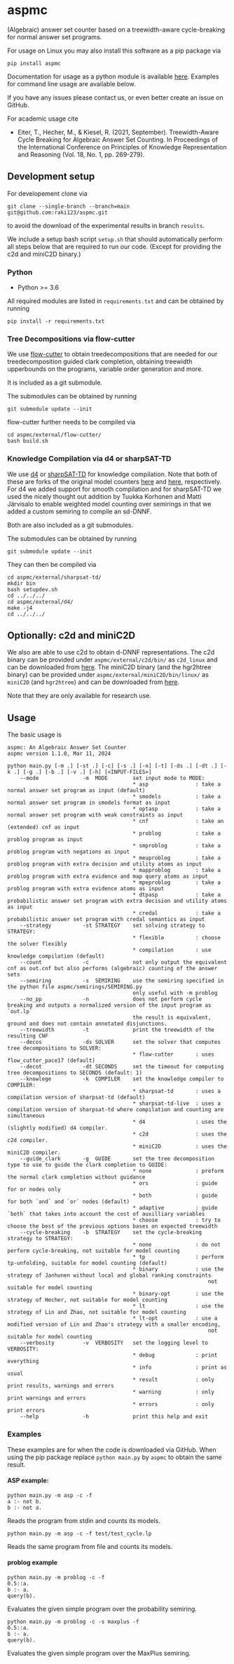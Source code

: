 # aspmc
(Algebraic) answer set counter based on a treewidth-aware cycle-breaking for normal answer set programs.

For usage on Linux you may also install this software as a pip package via
```
pip install aspmc
```
Documentation for usage as a python module is available [here](https://raki123.github.io/aspmc/). 
Examples for command line usage are available below.

If you have any issues please contact us, or even better create an issue on GitHub.

For academic usage cite 

 * Eiter, T., Hecher, M., & Kiesel, R. (2021, September). Treewidth-Aware Cycle Breaking for Algebraic Answer Set Counting. In Proceedings of the International Conference on Principles of Knowledge Representation and Reasoning (Vol. 18, No. 1, pp. 269-279).

## Development setup
For developement clone via 
```
git clone --single-branch --branch=main git@github.com:raki123/aspmc.git
```
to avoid the download of the experimental results in branch `results`.

We include a setup bash script `setup.sh` that should automatically perform all steps below that are required to run our code. (Except for providing the c2d and miniC2D binary.)

### Python
* Python >= 3.6

All required modules are listed in `requirements.txt` and can be obtained by running
```
pip install -r requirements.txt
```

### Tree Decompositions via flow-cutter
We use [flow-cutter](https://github.com/kit-algo/flow-cutter-pace17) to obtain treedecompositions that are needed for our treedecomposition guided clark completion, obtaining treewidth upperbounds on the programs, variable order generation and more.

It is included as a git submodule.

The submodules can be obtained by running
```
git submodule update --init
```

flow-cutter further needs to be compiled via
```
cd aspmc/external/flow-cutter/
bash build.sh
```


### Knowledge Compilation via d4 or sharpSAT-TD 
We use [d4](https://github.com/raki123/d4) or [sharpSAT-TD](https://github.com/raki123/sharpsat-td) for knowledge compilation. Note that both of these are forks of the original model counters [here](https://github.com/crillab/d4) and [here](https://github.com/Laakeri/sharpsat-td/), respectively. For d4 we added support for smooth compilation and for sharpSAT-TD we used the nicely thought out addition by Tuukka Korhonen and Matti Järvisalo to enable weighted model counting over semirings in that we added a custom semiring to compile an sd-DNNF.

Both are also included as a git submodules.

The submodules can be obtained by running
```
git submodule update --init
```

They can then be compiled via 
```
cd aspmc/external/sharpsat-td/
mkdir bin
bash setupdev.sh
cd ../../../
cd aspmc/external/d4/
make -j4
cd ../../../
```

## Optionally: c2d and miniC2D
We also are able to use c2d to obtain d-DNNF representations. 
The c2d binary can be provided under `aspmc/external/c2d/bin/` as `c2d_linux` and can be downloaded from [here](http://reasoning.cs.ucla.edu/c2d/).
The miniC2D binary (and the hgr2htree binary) can be provided under `aspmc/external/miniC2D/bin/linux/` as `miniC2D` (and `hgr2htree`) and can be downloaded from [here](http://reasoning.cs.ucla.edu/minic2d/).

Note that they are only available for research use.

## Usage

The basic usage is

```
aspmc: An Algebraic Answer Set Counter
aspmc version 1.1.0, Mar 11, 2024

python main.py [-m .] [-st .] [-c] [-s .] [-n] [-t] [-ds .] [-dt .] [-k .] [-g .] [-b .] [-v .] [-h] [<INPUT-FILES>]
    --mode              -m  MODE        set input mode to MODE:
                                        * asp               : take a normal answer set program as input (default)
                                        * smodels           : take a normal answer set program in smodels format as input
                                        * optasp            : take a normal answer set program with weak constraints as input
                                        * cnf               : take an (extended) cnf as input
                                        * problog           : take a problog program as input
                                        * smproblog         : take a problog program with negations as input
                                        * meuproblog        : take a problog program with extra decision and utility atoms as input
                                        * mapproblog        : take a problog program with extra evidence and map query atoms as input
                                        * mpeproblog        : take a problog program with extra evidence atoms as input
                                        * dtpasp            : take a probabilistic answer set program with extra decision and utility atoms as input
                                        * credal            : take a probabilistic answer set program with credal semantics as input
    --strategy          -st STRATEGY    set solving strategy to STRATEGY:
                                        * flexible          : choose the solver flexibly 
                                        * compilation       : use knowledge compilation (default)
    --count             -c              not only output the equivalent cnf as out.cnf but also performs (algebraic) counting of the answer sets
    --semiring          -s  SEMIRING    use the semiring specified in the python file aspmc/semirings/SEMIRING.py
                                        only useful with -m problog
    --no_pp             -n              does not perform cycle breaking and outputs a normalized version of the input program as `out.lp`
                                        the result is equivalent, ground and does not contain annotated disjunctions.
    --treewidth         -t              print the treewidth of the resulting CNF
    --decos             -ds SOLVER      set the solver that computes tree decompositions to SOLVER:
                                        * flow-cutter       : uses flow_cutter_pace17 (default)
    --decot             -dt SECONDS     set the timeout for computing tree decompositions to SECONDS (default: 1)
    --knowlege          -k  COMPILER    set the knowledge compiler to COMPILER:
                                        * sharpsat-td       : uses a compilation version of sharpsat-td (default)
                                        * sharpsat-td-live  : uses a compilation version of sharpsat-td where compilation and counting are simultaneous
                                        * d4                : uses the (slightly modified) d4 compiler. 
                                        * c2d               : uses the c2d compiler. 
                                        * miniC2D           : uses the miniC2D compiler. 
    --guide_clark       -g  GUIDE       set the tree decomposition type to use to guide the clark completion to GUIDE:
                                        * none              : preform the normal clark completion without guidance
                                        * ors               : guide for or nodes only 
                                        * both              : guide for both `and` and `or` nodes (default)
                                        * adaptive          : guide `both` that takes into account the cost of auxilliary variables 
                                        * choose            : try to choose the best of the previous options bases on expected treewidth
    --cycle-breaking    -b  STRATEGY    set the cycle-breaking strategy to STRATEGY:
                                        * none              : do not perform cycle-breaking, not suitable for model counting
                                        * tp                : perform tp-unfolding, suitable for model counting (default)
                                        * binary            : use the strategy of Janhunen without local and global ranking constraints
                                                                not suitable for model counting
                                        * binary-opt        : use the strategy of Hecher, not suitable for model counting
                                        * lt                : use the strategy of Lin and Zhao, not suitable for model counting
                                        * lt-opt            : use a modified version of Lin and Zhao's strategy with a smaller encoding,
                                                                not suitable for model counting
    --verbosity         -v  VERBOSITY   set the logging level to VERBOSITY:
                                        * debug             : print everything
                                        * info              : print as usual
                                        * result            : only print results, warnings and errors
                                        * warning           : only print warnings and errors
                                        * errors            : only print errors
    --help              -h              print this help and exit
```

### Examples
These examples are for when the code is downloaded via GitHub.
When using the pip package replace `python main.py` by `aspmc` to obtain the same result.
#### ASP example:
```
python main.py -m asp -c -f 
a :- not b.
b :- not a.
```
Reads the program from stdin and counts its models.

```
python main.py -m asp -c -f test/test_cycle.lp
```
Reads the same program from file and counts its models.

#### problog example
```
python main.py -m problog -c -f
0.5::a.
b :- a.
query(b).
```
Evaluates the given simple program over the probability semiring.

```
python main.py -m problog -c -s maxplus -f
0.5::a.
b :- a.
query(b).
```
Evaluates the given simple program over the MaxPlus semiring.
